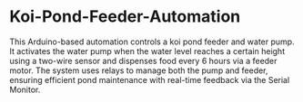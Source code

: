 # Koi-Pond-Feeder-Automation
This Arduino-based automation controls a koi pond feeder and water pump. It activates the water pump when the water level reaches a certain height using a two-wire sensor and dispenses food every 6 hours via a feeder motor. The system uses relays to manage both the pump and feeder, ensuring efficient pond maintenance with real-time feedback via the Serial Monitor.
